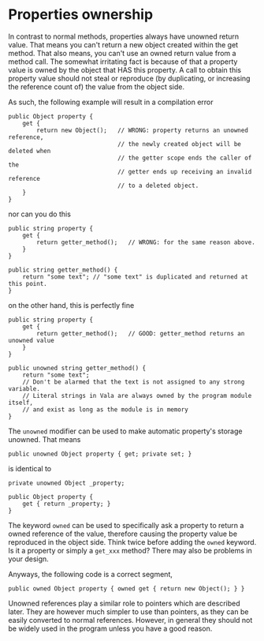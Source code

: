# Properties ownership

In contrast to normal methods, properties always have unowned return value. That means you can't return a new object created within the get method. That also means, you can't use an owned return value from a method call. The somewhat irritating fact is because of that a property value is owned by the object that HAS this property. A call to obtain this property value should not steal or reproduce (by duplicating, or increasing the reference count of) the value from the object side. 

As such, the following example will result in a compilation error 

```vala
public Object property {
    get {
        return new Object();   // WRONG: property returns an unowned reference,
                               // the newly created object will be deleted when
                               // the getter scope ends the caller of the
                               // getter ends up receiving an invalid reference
                               // to a deleted object.
    }
}
```

nor can you do this 

```vala
public string property {
    get {
        return getter_method();   // WRONG: for the same reason above.
    }
}

public string getter_method() {
    return "some text"; // "some text" is duplicated and returned at this point.
}
```

on the other hand, this is perfectly fine 

```vala
public string property {
    get {
        return getter_method();   // GOOD: getter_method returns an unowned value
    }
}

public unowned string getter_method() {
    return "some text";
    // Don't be alarmed that the text is not assigned to any strong variable.
    // Literal strings in Vala are always owned by the program module itself,
    // and exist as long as the module is in memory
}
```

The `unowned` modifier can be used to make automatic property's storage unowned. That means 

```vala
public unowned Object property { get; private set; }
```

is identical to 

```vala
private unowned Object _property;

public Object property {
    get { return _property; }
}
```

The keyword `owned` can be used to specifically ask a property to return a owned reference of the value, therefore causing the property value be reproduced in the object side. Think twice before adding the `owned` keyword. Is it a property or simply a `get_xxx` method? There may also be problems in your design.

Anyways, the following code is a correct segment, 

```vala
public owned Object property { owned get { return new Object(); } }
```

Unowned references play a similar role to pointers which are described later. They are however much simpler to use than pointers, as they can be easily converted to normal references. However, in general they should not be widely used in the program unless you have a good reason. 